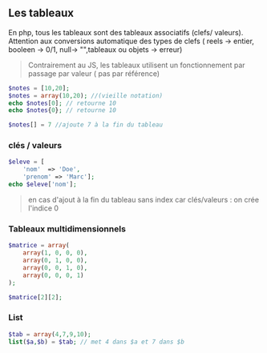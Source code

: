 ## Les tableaux 

En php, tous les tableaux sont des tableaux associatifs (clefs/ valeurs).
Attention aux conversions automatique des types de clefs ( reels -> entier, booleen -> 0/1, null-> "",tableaux ou objets -> erreur)

> Contrairement au JS, les tableaux utilisent un fonctionnement par passage par valeur ( pas par référence)

``` php
$notes = [10,20];
$notes = array(10,20); //(vieille notation)
echo $notes[0]; // retourne 10
echo $notes{0}; // retourne 10

$notes[] = 7 //ajoute 7 à la fin du tableau 
```

### clés / valeurs

``` php
$eleve = [
	'nom'  => 'Doe',
 	'prenom' => 'Marc'];
echo $eleve['nom'];
```

> en cas d'ajout à la fin du tableau sans index car clés/valeurs : on  crée l'indice 0

### Tableaux multidimensionnels

```php
$matrice = array(
	array(1, 0, 0, 0),
	array(0, 1, 0, 0),
	array(0, 0, 1, 0),
	array(0, 0, 0, 1)
);

$matrice[2][2];
```

### List

```php
$tab = array(4,7,9,10);
list($a,$b) = $tab; // met 4 dans $a et 7 dans $b
```

